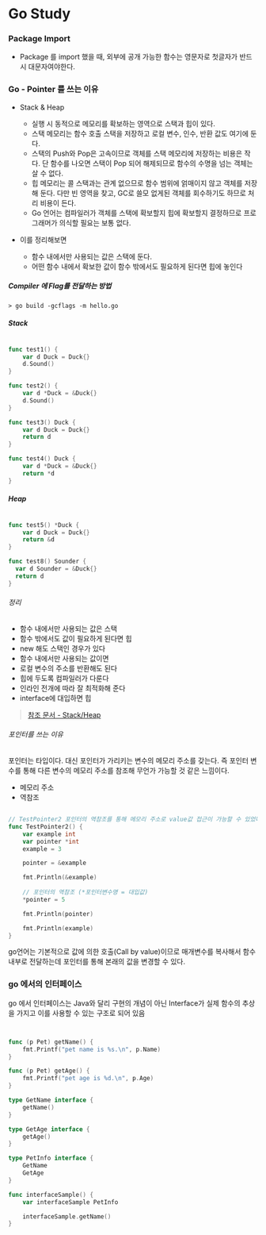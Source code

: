 # Go Study 

### Package Import 

- Package 를 import 했을 때, 외부에 공개 가능한 함수는 영문자로 첫글자가 반드시 대문자여야한다. 

### Go - Pointer 를 쓰는 이유

- Stack & Heap 
  - 실행 시 동적으로 메모리를 확보하는 영역으로 스택과 힙이 있다. 
  - 스택 메모리는 함수 호출 스택을 저장하고 로컬 변수, 인수, 반환 값도 여기에 둔다.
  - 스택의 Push와 Pop은 고속이므로 객체를 스택 메모리에 저장하는 비용은 작다. 단 함수를 나오면 스택이 Pop 되어 해제되므로 함수의 수명을 넘는 객체는 살 수 없다.
  - 힙 메모리는 콜 스택과는 관계 없으므로 함수 범위에 얽매이지 않고 객체를 저장해 둔다. 다만 빈 영역을 찾고, GC로 쓸모 없게된 객체를 회수하기도 하므로 처리 비용이 든다.
  - Go 언어는 컴파일러가 객체를 스택에 확보할지 힙에 확보할지 결정하므로 프로그래머가 의식할 필요는 보통 없다.

- 이를 정리해보면 
  - 함수 내에서만 사용되는 값은 스택에 둔다.
  - 어떤 함수 내에서 확보한 값이 함수 밖에서도 필요하게 된다면 힙에 놓인다

##### Compiler 에 Flag를 전달하는 방법 

```shell
> go build -gcflags -m hello.go
```

##### Stack 

```go

func test1() {
    var d Duck = Duck{}
    d.Sound()
}

func test2() {
    var d *Duck = &Duck{}
    d.Sound()
}

func test3() Duck {
    var d Duck = Duck{}
    return d
}

func test4() Duck {
    var d *Duck = &Duck{}
    return *d
}

```

##### Heap

```go

func test5() *Duck {
    var d Duck = Duck{}
    return &d
}

func test8() Sounder {
  var d Sounder = &Duck{}
  return d
}

```

###### 정리

- 함수 내에서만 사용되는 값은 스택
- 함수 밖에서도 값이 필요하게 된다면 힙
- new 해도 스택인 경우가 있다
- 함수 내에서만 사용되는 값이면
- 로컬 변수의 주소를 반환해도 된다
- 힙에 두도록 컴파일러가 다룬다
- 인라인 전개에 따라 잘 최적화해 준다
- interface에 대입하면 힙

> [참조 문서 - Stack/Heap](https://jacking75.github.io/go_stackheap/)

###### 포인터를 쓰는 이유 

포인터는 타입이다. 대신 포인터가 가리키는 변수의 메모리 주소를 갖는다. 즉 포인터 변수를 통해 다른 변수의 메모리 주소를 참조해 무언가 가능할 것 같은 느낌이다.  

- 메모리 주소
- 역참조 

```go

// TestPointer2 포인터의 역참조를 통해 메모리 주소로 value값 접근이 가능할 수 있었다.
func TestPointer2() {
	var example int
	var pointer *int
	example = 3

	pointer = &example

	fmt.Println(&example)
	
	// 포인터의 역참조 (*포인터변수명 = 대입값)
	*pointer = 5

	fmt.Println(pointer)

	fmt.Println(example)
}

```

go언어는 기본적으로 값에 의한 호출(Call by value)이므로 매개변수를 복사해서 함수 내부로 전달하는데 포인터를 통해 본래의 값을 변경할 수 있다.

### go 에서의 인터페이스 

go 에서 인터페이스는 Java와 달리 구현의 개념이 아닌 Interface가 실제 함수의 추상을 가지고 이를 사용할 수 있는 구조로 되어 있음 

```go


func (p Pet) getName() {
	fmt.Printf("pet name is %s.\n", p.Name)
}

func (p Pet) getAge() {
	fmt.Printf("pet age is %d.\n", p.Age)
}

type GetName interface {
	getName()
}

type GetAge interface {
	getAge()
}

type PetInfo interface {
	GetName
	GetAge
}

func interfaceSample() {
	var interfaceSample PetInfo

	interfaceSample.getName()
}


```

